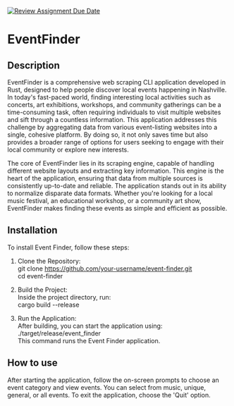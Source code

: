 [![Review Assignment Due Date](https://classroom.github.com/assets/deadline-readme-button-24ddc0f5d75046c5622901739e7c5dd533143b0c8e959d652212380cedb1ea36.svg)](https://classroom.github.com/a/RQfdh2iK)
# EventFinder

## Description

EventFinder is a comprehensive web scraping CLI application developed in Rust, designed to help people discover local events happening in Nashville. In today's fast-paced world, finding interesting local activities such as concerts, art exhibitions, workshops, and community gatherings can be a time-consuming task, often requiring individuals to visit multiple websites and sift through a countless information. This application addresses this challenge by aggregating data from various event-listing websites into a single, cohesive platform. By doing so, it not only saves time but also provides a broader range of options for users seeking to engage with their local community or explore new interests.

The core of EventFinder lies in its scraping engine, capable of handling different website layouts and extracting key information. This engine is the heart of the application, ensuring that data from multiple sources is consistently up-to-date and reliable. The application stands out in its ability to normalize disparate data formats. Whether you're looking for a local music festival, an educational workshop, or a community art show, EventFinder makes finding these events as simple and efficient as possible.

## Installation

To install Event Finder, follow these steps:

1. Clone the Repository: <br>
git clone https://github.com/your-username/event-finder.git <br>
cd event-finder

2. Build the Project: <br>
Inside the project directory, run: <br>
cargo build --release

3. Run the Application: <br>
After building, you can start the application using: <br>
./target/release/event_finder <br>
This command runs the Event Finder application.

## How to use

After starting the application, follow the on-screen prompts to choose an event category and view events. You can select from music, unique, general, or all events. To exit the application, choose the 'Quit' option.
